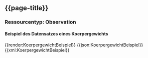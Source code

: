 ## {{page-title}}

### Ressourcentyp: Observation

#### Beispiel des Datensatzes eines Koerpergewichts

<tabs>
    <tab title="Übersicht">      
        {{render:KoerpergewichtBeispiel}}
    </tab>
    <tab title="JSON">
        {{json:KoerpergewichtBeispiel}}
    </tab>
    <tab title="XML">
        {{xml:KoerpergewichtBeispiel}}
    </tab>
</tabs>